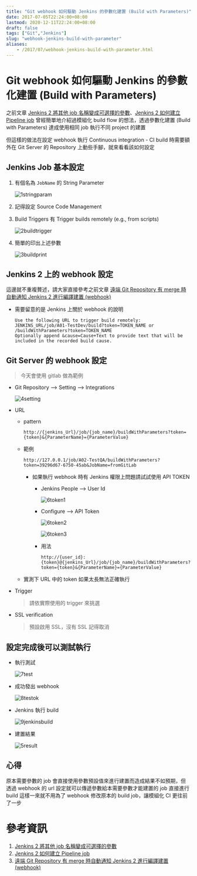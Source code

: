 ```yaml
---
title: "Git webhook 如何驅動 Jenkins 的參數化建置 (Build with Parameters)"
date: 2017-07-05T22:24:00+08:00
lastmod: 2020-12-11T22:24:00+08:00
draft: false
tags: ["Git","Jenkins"]
slug: "webhook-jenkins-build-with-parameter"
aliases:
    - /2017/07/webhook-jenkins-build-with-parameter.html
---
```

# Git webhook 如何驅動 Jenkins 的參數化建置 (Build with Parameters)
之前文章 [Jenkins 2 將其他 job 名稱變成可選擇的參數](/2017/03/jenkins2-parameterize-with-job.html)、[Jenkins 2 如何建立 Pipeline job](/2017/02/jenkins-2-pipeline-job.html) 曾經簡單地介紹過模組化 build flow 的想法，透過參數化建置 (Build with Parameters) 達成使用相同 job 執行不同 project 的建置

但這樣的做法在設定 webhook 執行 Continuous integration - CI build 時需要額外在 Git Server 的 Repository 上動些手腳，就來看看該如何設定

## Jenkins Job 基本設定

1.  有個名為 `JobName` 的 String Parameter

    ![1stringparam](https://user-images.githubusercontent.com/3851540/27852084-4f3b3bd2-6190-11e7-96fd-1a5b0541f79a.png)

2.  記得設定 Source Code Management
3.  Build Triggers 有 Trigger builds remotely (e.g., from scripts)

    ![2buildtrigger](https://user-images.githubusercontent.com/3851540/27852085-4f52aa1a-6190-11e7-8e30-c77d35c2d48e.png)

4.  簡單的印出上述參數

    ![3buildprint](https://user-images.githubusercontent.com/3851540/27852086-4f5475b6-6190-11e7-833d-9d03cdeea1b8.png)

## Jenkins 2 上的 webhook 設定

這邊就不重複贅述，請大家直接參考之前文章 [遠端 Git Repository 有 merge 時自動通知 Jenkins 2 進行編譯建置 (webhook)](/2017/02/git-repository-jenkins2-webhook.html)

*   需要留意的是 Jenkins 上關於 webhook 的說明

    ```
    Use the following URL to trigger build remotely: JENKINS_URL/job/A01-TestDev/build?token=TOKEN_NAME or /buildWithParameters?token=TOKEN_NAME
    Optionally append &cause=Cause+Text to provide text that will be included in the recorded build cause.
    ```

## Git Server 的 webhook 設定

> 今天會使用 gitlab 做為範例

*   Git Repository --> Setting --> Integrations

    ![4setting](https://user-images.githubusercontent.com/3851540/27852087-4f57108c-6190-11e7-8d21-a2500db9b47e.png)

*   URL
    *   pattern

        ```
        http://{jenkins_Url}/job/{job_name}/buildWithParameters?token={token}&{ParameterName}={ParameterValue}
        ```
    *   範例

        ```
        http://127.0.0.1/job/A02-TestQA/buildWithParameters?token=39296d67-6750-45ab&JobName=fromGitLab
        ```
        *   如果執行 webhook 時有 Jenkins 權限上問題請試試使用 API TOKEN


            *   Jenkins People --> User Id

                ![6token1](https://user-images.githubusercontent.com/3851540/27852089-4f602a82-6190-11e7-9a0d-fbc7fa9d83e1.png)

            *   Configure --> API Token

                ![6token2](https://user-images.githubusercontent.com/3851540/27852079-4f2fa11e-6190-11e7-9c73-a62fd0397f5a.png)

                ![6token3](https://user-images.githubusercontent.com/3851540/27852082-4f353a84-6190-11e7-86a7-5152e5a1a91a.png)

            *   用法
                
                ```
                http://{user_id}:{token}@{jenkins_Url}/job/{job_name}/buildWithParameters?token={token}&{ParameterName}={ParameterValue}
                ```
    *   實測下 URL 中的 token 如果太長無法正確執行

*   Trigger

    > 請依實際使用的 trigger 來挑選

*   SSL verification

    > 預設啟用 SSL，沒有 SSL 記得取消

## 設定完成後可以測試執行

*   執行測試

    ![7test](https://user-images.githubusercontent.com/3851540/27852081-4f33cfb4-6190-11e7-9a86-ad9122fa9067.png)

*   成功發出 webhook

    ![8testok](https://user-images.githubusercontent.com/3851540/27852080-4f315266-6190-11e7-88b2-747b23a3ab2a.png)

*   Jenkins 執行 build

    ![9jenkinsbuild](https://user-images.githubusercontent.com/3851540/27852083-4f3852aa-6190-11e7-8002-9da68d2c6d06.png)

*   建置結果

    ![5result](https://user-images.githubusercontent.com/3851540/27852088-4f5b267c-6190-11e7-9f55-a1c114380e7f.png)

## 心得

原本需要參數的 job 會直接使用參數預設值來進行建置而造成結果不如預期，但透過 webhook 的 url 設定就可以傳遞參數給本需要參數才能建置的 job 直接進行 build 這樣一來就不用為了 webhook 修改原本的 build job，讓模組化 CI 更往前了一步

# 參考資訊

1.  [Jenkins 2 將其他 job 名稱變成可選擇的參數](/2017/03/jenkins2-parameterize-with-job.html)
2.  [Jenkins 2 如何建立 Pipeline job](/2017/02/jenkins-2-pipeline-job.html)
3.  [遠端 Git Repository 有 merge 時自動通知 Jenkins 2 進行編譯建置 (webhook)](/2017/02/git-repository-jenkins2-webhook.html)
